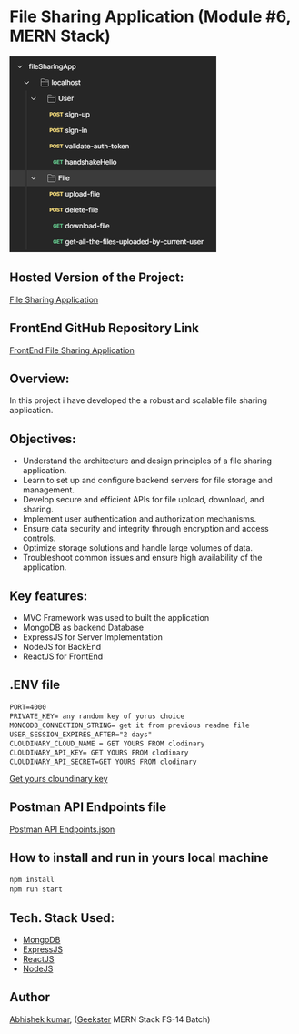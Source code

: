 # File Sharing Application (Module #6, MERN Stack)
![](thumbnail.png)

## Hosted Version of the Project:
[File Sharing Application](https://frontend-m6node-file-sharing-application.vercel.app/)

## FrontEnd GitHub Repository Link
[FrontEnd File Sharing Application](https://github.com/Alex21c/frontend-m6node-file-sharing-application)

## Overview:
In this project i have developed the a robust and scalable file sharing application.

## Objectives: 
+ Understand the architecture and design principles of a file sharing application.
+ Learn to set up and configure backend servers for file storage and management.
+ Develop secure and efficient APIs for file upload, download, and sharing.
+ Implement user authentication and authorization mechanisms.
+ Ensure data security and integrity through encryption and access controls.
+ Optimize storage solutions and handle large volumes of data.
+ Troubleshoot common issues and ensure high availability of the application.

## Key features:
+ MVC Framework was used to built the application
+ MongoDB as backend Database 
+ ExpressJS for Server Implementation
+ NodeJS for BackEnd
+ ReactJS for FrontEnd

## .ENV file
```
PORT=4000
PRIVATE_KEY= any random key of yorus choice
MONGODB_CONNECTION_STRING= get it from previous readme file
USER_SESSION_EXPIRES_AFTER="2 days"
CLOUDINARY_CLOUD_NAME = GET YOURS FROM clodinary
CLOUDINARY_API_KEY= GET YOURS FROM clodinary
CLOUDINARY_API_SECRET=GET YOURS FROM clodinary
```
[Get yours cloundinary key](https://console.cloudinary.com/pm/c-3ef04f0f8bb3279d146a9fc27b88c8/getting-started)

## Postman API Endpoints file
[Postman API Endpoints.json](#)

## How to install and run in yours local machine
```bash
npm install
npm run start
```

## Tech. Stack Used:
+ [MongoDB](https://www.mongodb.com/) 
+ [ExpressJS](https://expressjs.com/) 
+ [ReactJS](https://react.dev/) 
+ [NodeJS](https://nodejs.org/en/) 

## Author
[Abhishek kumar](https://www.linkedin.com/in/alex21c/), ([Geekster](https://geekster.in/) MERN Stack FS-14 Batch)


